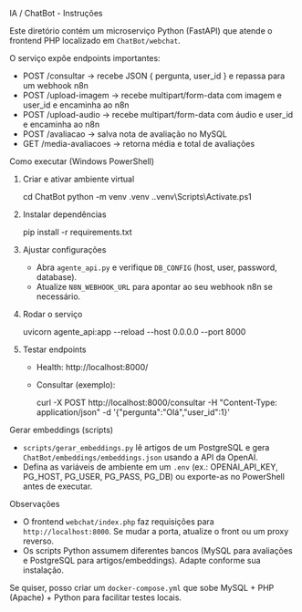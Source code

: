 IA / ChatBot - Instruções

Este diretório contém um microserviço Python (FastAPI) que atende o frontend PHP localizado em `ChatBot/webchat`.

O serviço expõe endpoints importantes:
- POST /consultar -> recebe JSON { pergunta, user_id } e repassa para um webhook n8n
- POST /upload-imagem -> recebe multipart/form-data com imagem e user_id e encaminha ao n8n
- POST /upload-audio -> recebe multipart/form-data com áudio e user_id e encaminha ao n8n
- POST /avaliacao -> salva nota de avaliação no MySQL
- GET  /media-avaliacoes -> retorna média e total de avaliações

Como executar (Windows PowerShell)

1) Criar e ativar ambiente virtual

	cd ChatBot
	python -m venv .venv
	.\.venv\Scripts\Activate.ps1

2) Instalar dependências

	pip install -r requirements.txt

3) Ajustar configurações

	- Abra `agente_api.py` e verifique `DB_CONFIG` (host, user, password, database).
	- Atualize `N8N_WEBHOOK_URL` para apontar ao seu webhook n8n se necessário.

4) Rodar o serviço

	uvicorn agente_api:app --reload --host 0.0.0.0 --port 8000

5) Testar endpoints

	- Health: http://localhost:8000/
	- Consultar (exemplo):

	  curl -X POST http://localhost:8000/consultar -H "Content-Type: application/json" -d '{"pergunta":"Olá","user_id":1}'

Gerar embeddings (scripts)

- `scripts/gerar_embeddings.py` lê artigos de um PostgreSQL e gera `ChatBot/embeddings/embeddings.json` usando a API da OpenAI.
- Defina as variáveis de ambiente em um `.env` (ex.: OPENAI_API_KEY, PG_HOST, PG_USER, PG_PASS, PG_DB) ou exporte-as no PowerShell antes de executar.

Observações

- O frontend `webchat/index.php` faz requisições para `http://localhost:8000`. Se mudar a porta, atualize o front ou um proxy reverso.
- Os scripts Python assumem diferentes bancos (MySQL para avaliações e PostgreSQL para artigos/embeddings). Adapte conforme sua instalação.

Se quiser, posso criar um `docker-compose.yml` que sobe MySQL + PHP (Apache) + Python para facilitar testes locais.
